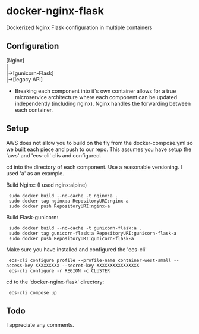 # docker-nginx-flask
Dockerized Nginx Flask configuration in multiple containers

## Configuration

[Nginx]  
 |  
 |->[gunicorn-Flask]  
 |->[legacy API]  

* Breaking each component into it's own container allows for a true microservice architecture
where each component can be updated independently (including nginx).
Nginx handles the forwarding between each container.

## Setup

AWS does not allow you to build on the fly from the docker-compose.yml so we built each piece
and push to our repo. This assumes you have setup the 'aws' and 'ecs-cli' clis and configured.
  
cd into the directory of each component. Use a reasonable versioning. I used 'a' as an example.    
  
Build Nginx: (I used nginx:alpine)  

     sudo docker build --no-cache -t nginx:a .
     sudo docker tag nginx:a RepositoryURI:nginx-a
     sudo docker push RepositoryURI:nginx-a

Build Flask-gunicorn:  

     sudo docker build --no-cache -t gunicorn-flask:a .
     sudo docker tag gunicorn-flask:a RepositoryURI:gunicorn-flask-a
     sudo docker push RepositoryURI:gunicorn-flask-a
  
Make sure you have installed and configured the 'ecs-cli'

     ecs-cli configure profile --profile-name container-west-small --access-key XXXXXXXXX --secret-key XXXXXXXXXXXXXXXX
     ecs-cli configure -r REGION -c CLUSTER

cd to the 'docker-nginx-flask' directory:  

     ecs-cli compose up
  
## Todo

I appreciate any comments.  
